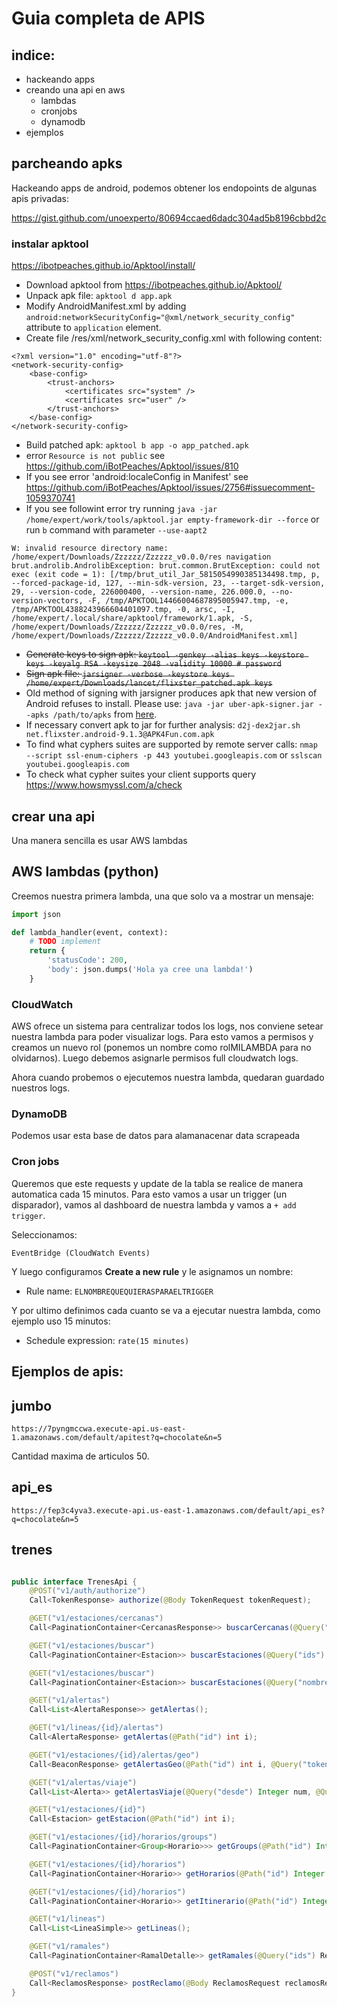# Guia completa de APIS

## indice:
- hackeando apps
- creando una api en aws
    - lambdas
    - cronjobs
    - dynamodb
- ejemplos

## parcheando apks 


Hackeando apps de android, podemos obtener los endopoints de algunas apis privadas:

https://gist.github.com/unoexperto/80694ccaed6dadc304ad5b8196cbbd2c

### instalar apktool

https://ibotpeaches.github.io/Apktool/install/

* Download apktool from https://ibotpeaches.github.io/Apktool/
* Unpack apk file: `apktool d app.apk`
* Modify AndroidManifest.xml by adding `android:networkSecurityConfig="@xml/network_security_config"` attribute to `application` element.
* Create file /res/xml/network_security_config.xml with following content:
```
<?xml version="1.0" encoding="utf-8"?>
<network-security-config>
    <base-config>
        <trust-anchors>
            <certificates src="system" />
            <certificates src="user" />
        </trust-anchors>
    </base-config>
</network-security-config>
```
* Build patched apk: `apktool b app -o app_patched.apk`
* error `Resource is not public` see https://github.com/iBotPeaches/Apktool/issues/810
* If you see error 'android:localeConfig in Manifest' see https://github.com/iBotPeaches/Apktool/issues/2756#issuecomment-1059370741
* If you see followint error try running `java -jar /home/expert/work/tools/apktool.jar empty-framework-dir --force` or run `b` command with parameter `--use-aapt2`
```
W: invalid resource directory name: /home/expert/Downloads/Zzzzzz/Zzzzzz_v0.0.0/res navigation
brut.androlib.AndrolibException: brut.common.BrutException: could not exec (exit code = 1): [/tmp/brut_util_Jar_5815054990385134498.tmp, p, --forced-package-id, 127, --min-sdk-version, 23, --target-sdk-version, 29, --version-code, 226000400, --version-name, 226.000.0, --no-version-vectors, -F, /tmp/APKTOOL14466004687895005947.tmp, -e, /tmp/APKTOOL4388243966604401097.tmp, -0, arsc, -I, /home/expert/.local/share/apktool/framework/1.apk, -S, /home/expert/Downloads/Zzzzzz/Zzzzzz_v0.0.0/res, -M, /home/expert/Downloads/Zzzzzz/Zzzzzz_v0.0.0/AndroidManifest.xml]
```
* ~~Generate keys to sign apk: `keytool -genkey -alias keys -keystore keys -keyalg RSA -keysize 2048 -validity 10000 # password`~~
* ~~Sign apk file: `jarsigner -verbose -keystore keys /home/expert/Downloads/lancet/flixster_patched.apk keys`~~
* Old method of signing with jarsigner produces apk that new version of Android refuses to install.
Please use: `java -jar uber-apk-signer.jar --apks /path/to/apks` from [here](https://github.com/unoexperto/uber-apk-signer).
* If necessary convert apk to jar for further analysis: `d2j-dex2jar.sh net.flixster.android-9.1.3@APK4Fun.com.apk`
* To find what cyphers suites are supported by remote server calls: `nmap --script ssl-enum-ciphers -p 443 youtubei.googleapis.com` or `sslscan youtubei.googleapis.com`
* To check what cypher suites your client supports query https://www.howsmyssl.com/a/check

## crear una api

Una manera sencilla es usar AWS lambdas

## AWS lambdas (python)

Creemos nuestra primera lambda, una que solo va a mostrar un mensaje:

```python
import json

def lambda_handler(event, context):
    # TODO implement
    return {
        'statusCode': 200,
        'body': json.dumps('Hola ya cree una lambda!')
    }
```


### CloudWatch

AWS ofrece un sistema para centralizar todos los logs, nos conviene setear nuestra lambda para poder visualizar logs. Para esto vamos a permisos y creamos un nuevo rol (ponemos un nombre como rolMILAMBDA para no olvidarnos). Luego debemos asignarle permisos full cloudwatch logs.

Ahora cuando probemos o ejecutemos nuestra lambda, quedaran guardado nuestros logs.

### DynamoDB

Podemos usar esta base de datos para alamanacenar data scrapeada


### Cron jobs

Queremos que este requests y update de la tabla se realice de manera automatica cada 15 minutos. Para esto vamos a usar un trigger (un disparador), vamos al dashboard de nuestra lambda y vamos a `+ add trigger`.

Seleccionamos:

```
EventBridge (CloudWatch Events)
```

Y luego configuramos **Create a new rule** y le asignamos un nombre:

- Rule name: `ELNOMBREQUEQUIERASPARAELTRIGGER`

Y por ultimo definimos cada cuanto se va a ejecutar nuestra lambda, como ejemplo uso 15 minutos:

- Schedule expression: `rate(15 minutes)`


## Ejemplos de  apis:


## jumbo

```
https://7pyngmccwa.execute-api.us-east-1.amazonaws.com/default/apitest?q=chocolate&n=5
``` 


Cantidad maxima de articulos 50.


## api_es

```
https://fep3c4yva3.execute-api.us-east-1.amazonaws.com/default/api_es?q=chocolate&n=5
``` 

## trenes

```java

public interface TrenesApi {
    @POST("v1/auth/authorize")
    Call<TokenResponse> authorize(@Body TokenRequest tokenRequest);

    @GET("v1/estaciones/cercanas")
    Call<PaginationContainer<CercanasResponse>> buscarCercanas(@Query("lat") Double d, @Query("lon") Double d2, @Query("radio") Integer num, @Query("limit") Integer num2, @Query("lineas") RetrofitArray<Integer> retrofitArray, @Query("ramales") RetrofitArray<Integer> retrofitArray2, @Query("exclude") RetrofitArray<Integer> retrofitArray3, @Query("orderBy") String str, @Query("fields") String str2);

    @GET("v1/estaciones/buscar")
    Call<PaginationContainer<Estacion>> buscarEstaciones(@Query("ids") RetrofitArray<Integer> retrofitArray, @Query("lineas") RetrofitArray<Integer> retrofitArray2, @Query("ramales") RetrofitArray<Integer> retrofitArray3, @Query("exclude") RetrofitArray<Integer> retrofitArray4, @Query("limit") Integer num, @Query("orderBy") String str);

    @GET("v1/estaciones/buscar")
    Call<PaginationContainer<Estacion>> buscarEstaciones(@Query("nombre") String str, @Query("lineas") RetrofitArray<Integer> retrofitArray, @Query("ramales") RetrofitArray<Integer> retrofitArray2, @Query("exclude") RetrofitArray<Integer> retrofitArray3, @Query("limit") Integer num, @Query("orderBy") String str2);

    @GET("v1/alertas")
    Call<List<AlertaResponse>> getAlertas();

    @GET("v1/lineas/{id}/alertas")
    Call<AlertaResponse> getAlertas(@Path("id") int i);

    @GET("v1/estaciones/{id}/alertas/geo")
    Call<BeaconResponse> getAlertasGeo(@Path("id") int i, @Query("token") String str);

    @GET("v1/alertas/viaje")
    Call<List<Alerta>> getAlertasViaje(@Query("desde") Integer num, @Query("hasta") Integer num2);

    @GET("v1/estaciones/{id}")
    Call<Estacion> getEstacion(@Path("id") int i);

    @GET("v1/estaciones/{id}/horarios/groups")
    Call<PaginationContainer<Group<Horario>>> getGroups(@Path("id") Integer num, @Query("fields") String str, @Query("lineas") RetrofitArray<Integer> retrofitArray);

    @GET("v1/estaciones/{id}/horarios")
    Call<PaginationContainer<Horario>> getHorarios(@Path("id") Integer num, @Query("hasta") Integer num2, @Query("fields") String str, @Query("lineas") RetrofitArray<Integer> retrofitArray, @Query("ramales") RetrofitArray<Integer> retrofitArray2, @Query("cabeceraFinal") RetrofitArray<Integer> retrofitArray3, @Query("servicio") Integer num3, @Query("limit") Integer num4);

    @GET("v1/estaciones/{id}/horarios")
    Call<PaginationContainer<Horario>> getItinerario(@Path("id") Integer num, @Query("hasta") Integer num2, @Query("fecha") String str, @Query("tipo") String str2, @Query("servicio") Integer num3, @Query("fields") String str3);

    @GET("v1/lineas")
    Call<List<LineaSimple>> getLineas();

    @GET("v1/ramales")
    Call<PaginationContainer<RamalDetalle>> getRamales(@Query("ids") RetrofitArray<Integer> retrofitArray, @Query("lineas") RetrofitArray<Integer> retrofitArray2, @Query("limit") Integer num, @Query("fields") String str);

    @POST("v1/reclamos")
    Call<ReclamosResponse> postReclamo(@Body ReclamosRequest reclamosRequest);
}
```

